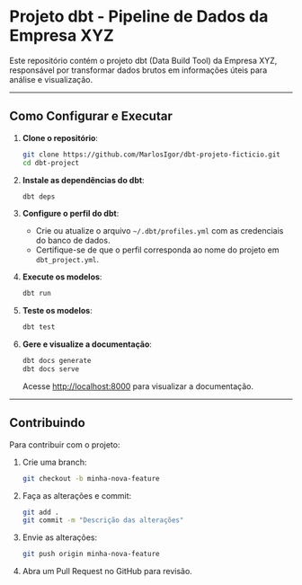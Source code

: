 # Projeto dbt - Pipeline de Dados da Empresa XYZ

Este repositório contém o projeto dbt (Data Build Tool) da Empresa XYZ, responsável por transformar dados brutos em informações úteis para análise e visualização.

---

## **Como Configurar e Executar**

1. **Clone o repositório**:
   ```bash
   git clone https://github.com/MarlosIgor/dbt-projeto-ficticio.git
   cd dbt-project
   ```

2. **Instale as dependências do dbt**:
   ```bash
   dbt deps
   ```

3. **Configure o perfil do dbt**:
   - Crie ou atualize o arquivo `~/.dbt/profiles.yml` com as credenciais do banco de dados.
   - Certifique-se de que o perfil corresponda ao nome do projeto em `dbt_project.yml`.

4. **Execute os modelos**:
   ```bash
   dbt run
   ```

5. **Teste os modelos**:
   ```bash
   dbt test
   ```

6. **Gere e visualize a documentação**:
   ```bash
   dbt docs generate
   dbt docs serve
   ```

   Acesse [http://localhost:8000](http://localhost:8000) para visualizar a documentação.

---

## **Contribuindo**

Para contribuir com o projeto:

1. Crie uma branch:
   ```bash
   git checkout -b minha-nova-feature
   ```

2. Faça as alterações e commit:
   ```bash
   git add .
   git commit -m "Descrição das alterações"
   ```

3. Envie as alterações:
   ```bash
   git push origin minha-nova-feature
   ```

4. Abra um Pull Request no GitHub para revisão.